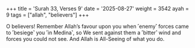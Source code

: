 +++
title = 'Surah 33, Verses 9'
date = '2025-08-27'
weight = 3542
ayah = 9
tags = ["allah", "believers"]
+++

O believers! Remember Allah’s favour upon you when ˹enemy˺ forces came to ˹besiege˺ you ˹in Medina˺, so We sent against them a ˹bitter˺ wind and forces you could not see. And Allah is All-Seeing of what you do.